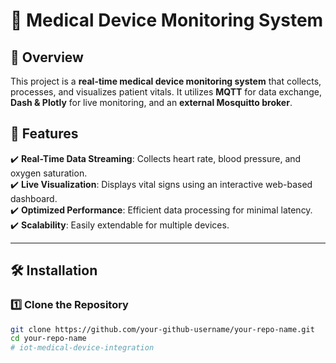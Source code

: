 # 🏥 Medical Device Monitoring System

## 📌 Overview
This project is a **real-time medical device monitoring system** that collects, processes, and visualizes patient vitals. It utilizes **MQTT** for data exchange, **Dash & Plotly** for live monitoring, and an **external Mosquitto broker**.

## 🚀 Features
✔️ **Real-Time Data Streaming**: Collects heart rate, blood pressure, and oxygen saturation.  
✔️ **Live Visualization**: Displays vital signs using an interactive web-based dashboard.  
✔️ **Optimized Performance**: Efficient data processing for minimal latency.  
✔️ **Scalability**: Easily extendable for multiple devices.  

---

## 🛠 Installation

### **1️⃣ Clone the Repository**
```bash
git clone https://github.com/your-github-username/your-repo-name.git
cd your-repo-name
#   i o t - m e d i c a l - d e v i c e - i n t e g r a t i o n  
 